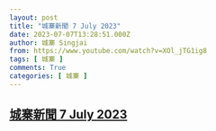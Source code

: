 ```yaml
---
layout: post
title: "城寨新聞 7 July 2023"
date: 2023-07-07T13:28:51.000Z
author: 城寨 Singjai
from: https://www.youtube.com/watch?v=XOl_jTG1ig8
tags: [ 城寨 ]
comments: True
categories: [ 城寨 ]
---
```

<!--1688736531000-->
[城寨新聞 7 July 2023](https://www.youtube.com/watch?v=XOl_jTG1ig8)
------

<div>

</div>
